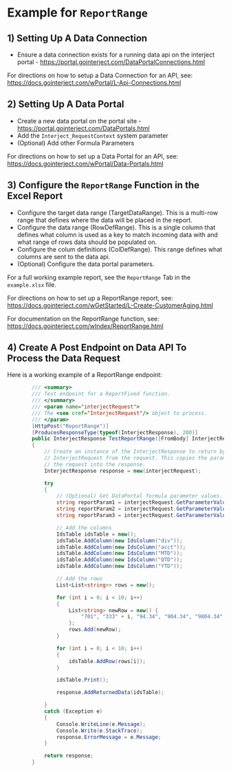 # Example for `ReportRange`

## 1) Setting Up A Data Connection

- Ensure a data connection exists for a running data api on the interject portal - https://portal.gointerject.com/DataPortalConnections.html

For directions on how to setup a Data Connection for an API, see: https://docs.gointerject.com/wPortal/L-Api-Connections.html

## 2) Setting Up A Data Portal

- Create a new data portal on the portal site - https://portal.gointerject.com/DataPortals.html
- Add the `Interject_RequestContext` system parameter
- (Optional) Add other Formula Parameters

For directions on how to set up a Data Portal for an API, see: https://docs.gointerject.com/wPortal/Data-Portals.html

## 3) Configure the `ReportRange` Function in the Excel Report

- Configure the target data range (TargetDataRange). This is a multi-row range that defines where the data will be placed in the report.
- Configure the data range (RowDefRange). This is a single column that defines what column is used as a key to match incoming data with and what range of rows data should be populated on.
- Configure the colum definitions (ColDefRange). This range defines what columns are sent to the data api.
- (Optional) Configure the data portal parameters.

For a full working example report, see the `ReportRange` Tab in the `example.xlsx` file.

For directions on how to set up a ReportRange report, see: https://docs.gointerject.com/wGetStarted/L-Create-CustomerAging.html

For documentation on the ReportRange function, see: https://docs.gointerject.com/wIndex/ReportRange.html

## 4) Create A Post Endpoint on Data API To Process the Data Request

Here is a working example of a ReportRange endpoint:

```csharp
        /// <summary>
        /// Test endpoint for a ReportFixed function.
        /// </summary>
        /// <param name="interjectRequest">
        /// The <see cref="InterjectRequest"/> object to process.
        /// </param>
        [HttpPost("ReportRange")]
        [ProducesResponseType(typeof(InterjectResponse), 200)]
        public InterjectResponse TestReportRange([FromBody] InterjectRequest interjectRequest)
        {
            // Create an instance of the InterjectResponse to return by passing in the
            // InterjectRequest from the request. This copies the parameter list from
            // the request into the response.
            InterjectResponse response = new(interjectRequest);

            try
            {
                // (Optional) Get DataPortal formula parameter values.
                string reportParam1 = interjectRequest.GetParameterValue<string>("CompanyName");
                string reportParam2 = interjectRequest.GetParameterValue<string>("ContactName");
                string reportParam3 = interjectRequest.GetParameterValue<string>("CustomerID");

                // Add the columns
                IdsTable idsTable = new();
                idsTable.AddColumn(new IdsColumn("div"));
                idsTable.AddColumn(new IdsColumn("acct"));
                idsTable.AddColumn(new IdsColumn("MTD"));
                idsTable.AddColumn(new IdsColumn("QTD"));
                idsTable.AddColumn(new IdsColumn("YTD"));

                // Add the rows
                List<List<string>> rows = new();

                for (int i = 0; i < 10; i++)
                {
                    List<string> newRow = new() {
                        "701", "333" + i, "94.34", "904.34", "9804.34"
                    };
                    rows.Add(newRow);
                }

                for (int i = 0; i < 10; i++)
                {
                    idsTable.AddRow(rows[i]);
                }

                idsTable.Print();

                response.AddReturnedData(idsTable);

            }
            catch (Exception e)
            {
                Console.WriteLine(e.Message);
                Console.Write(e.StackTrace);
                response.ErrorMessage = e.Message;
            }

            return response;
        }
```
